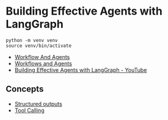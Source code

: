 # Building Effective Agents with LangGraph

```
python -m venv venv
source venv/bin/activate
```


- [Workflow And Agents](https://mirror-feeling-d80.notion.site/Workflow-And-Agents-17e808527b1780d792a0d934ce62bee6)
- [Workflows and Agents](https://langchain-ai.github.io/langgraph/tutorials/workflows/#set-up)
- [Building Effective Agents with LangGraph - YouTube](https://www.youtube.com/watch?v=aHCDrAbH_go)

## Concepts

- [Structured outputs](https://python.langchain.com/docs/concepts/structured_outputs/)
- [Tool Calling](https://python.langchain.com/docs/concepts/tool_calling/)
